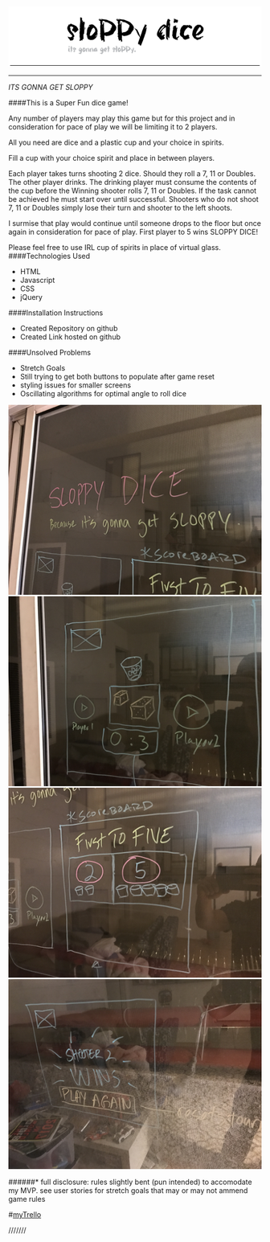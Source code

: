 
![MacDown Screenshot](https://github.com/timseo/GA_project1/blob/master/images/sloppy-dice-logo-grey.png?raw=true)
___

_ITS GONNA GET SLOPPY_


####This is a Super Fun dice game!     


Any number of players may play this game but for this project and in consideration for pace of play we will be limiting it to 2 players.  

All you need are dice and a plastic cup and your choice in spirits.  

Fill a cup with your choice spirit and place in between players. 

Each player takes turns shooting 2 dice.  Should they roll a 7, 11 or Doubles. The other player drinks. The drinking player must consume the contents of the cup before the Winning shooter rolls 7, 11 or Doubles.  If the task cannot be achieved he must start over until successful.  Shooters who do not shoot 7, 11 or Doubles simply lose their turn and shooter to the left shoots.

I surmise that play would continue until someone drops to the floor but once again in consideration for pace of play. First player to 5 wins SLOPPY DICE!

Please feel free to use IRL cup of spirits in place of virtual glass.
####Technologies Used

* HTML
* Javascript
* CSS
* jQuery

####Installation Instructions

* Created Repository on github
* Created Link hosted on github

####Unsolved Problems
* Stretch Goals
* Still trying to get both buttons to populate after game reset
* styling issues for smaller screens
* Oscillating algorithms for optimal angle to roll dice


![MacDown Screenshot](https://raw.githubusercontent.com/timseo/GA_project1/master/assets/Photo%20Feb%2002%2C%2010%2000%2010%20PM.jpg)
![MacDown Screenshot](https://raw.githubusercontent.com/timseo/GA_project1/master/assets/Photo%20Feb%2002%2C%2010%2000%2016%20PM.jpg) 
![MacDown Screenshot](https://github.com/timseo/GA_project1/blob/master/assets/Photo%20Feb%2002,%2010%2000%2021%20PM.jpg?raw=true)
![MacDown Screenshot](https://github.com/timseo/GA_project1/blob/master/assets/Photo%20Feb%2002,%2010%2000%2032%20PM.jpg?raw=true)


######* full disclosure: rules slightly bent (pun intended) to accomodate my MVP. see user stories for stretch goals that may or may not ammend game rules  

#[myTrello](https://trello.com/b/PpWyqI1W/ga-project-1)



///////

